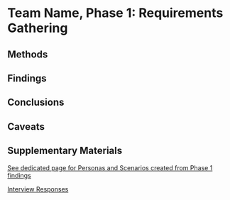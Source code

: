 # Team Name, Phase 1: Requirements Gathering

## Methods



## Findings



## Conclusions



## Caveats



## Supplementary Materials

[See dedicated page for Personas and Scenarios created from Phase 1 findings](../personas-scenarios.md)

[Interview Responses](./interviews.pdf)
